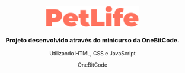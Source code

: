 <div align="center">
  <img width="50%" src="/assets/images/logo.svg">
  <h3>Projeto desenvolvido através do minicurso da OneBitCode.</h5>
  <p align="center">Utilizando HTML, CSS e JavaScript</p>
  <a align= href="https://www.onebitcode.com/aulasminicurso">OneBitCode</a>
</div>




